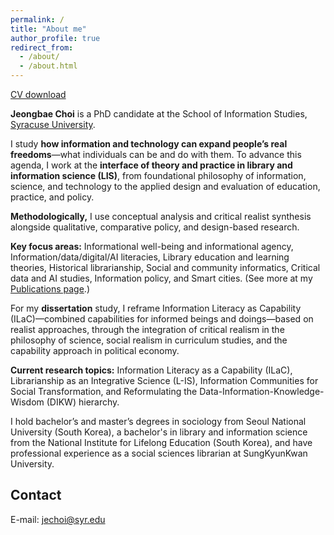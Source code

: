 ```yaml
---
permalink: /
title: "About me"
author_profile: true
redirect_from: 
  - /about/
  - /about.html
---
```


[CV download]()

**Jeongbae Choi** is a PhD candidate at the School of Information Studies, [Syracuse University](https://ischool.syr.edu/jeongbae-choi/).

I study **how information and technology can expand people’s real freedoms**—what individuals can be and do with them. To advance this agenda, I work at the **interface of theory and practice in library and information science (LIS)**, from foundational philosophy of information, science, and technology to the applied design and evaluation of education, practice, and policy.

**Methodologically,** I use conceptual analysis and critical realist synthesis alongside qualitative, comparative policy, and design-based research.

**Key focus areas:** Informational well-being and informational agency, Information/data/digital/AI literacies, Library education and learning theories, Historical librarianship, Social and community informatics, Critical data and AI studies, Information policy, and Smart cities. 
(See more at my [Publications page](https://jeongbaechoi.github.io/publications/).)

For my **dissertation** study, I reframe Information Literacy as Capability (ILaC)—combined capabilities for informed beings and doings—based on realist approaches, through the integration of critical realism in the philosophy of science, social realism in curriculum studies, and the capability approach in political economy. 

**Current research topics:** Information Literacy as a Capability (ILaC), Librarianship as an Integrative Science (L-IS), Information Communities for Social Transformation, and Reformulating the Data-Information-Knowledge-Wisdom (DIKW) hierarchy. 

I hold bachelor’s and master’s degrees in sociology from Seoul National University (South Korea), a bachelor's in library and information science from the National Institute for Lifelong Education (South Korea), and have professional experience as a social sciences librarian at SungKyunKwan University.


Contact
------
E-mail: [jechoi@syr.edu](mailto:jechoi@syr.edu)
